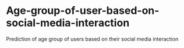# Age-group-of-user-based-on-social-media-interaction
Prediction of age group of users based on their social media interaction
